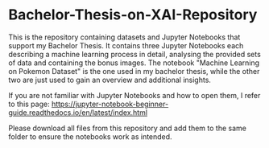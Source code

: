 # Bachelor-Thesis-on-XAI-Repository
This is the repository containing datasets and Jupyter Notebooks that support my Bachelor Thesis.
It contains three Jupyter Notebooks each describing a machine learning process in detail, analysing the provided sets of data and containing the bonus images.
The notebook "Machine Learning on Pokemon Dataset" is the one used in my bachelor thesis, while the other two are just used to gain an overview and additional insights.

If you are not familiar with Jupyter Notebooks and how to open them, I refer to this page: https://jupyter-notebook-beginner-guide.readthedocs.io/en/latest/index.html

Please download all files from this repository and add them to the same folder to ensure the notebooks work as intended.

